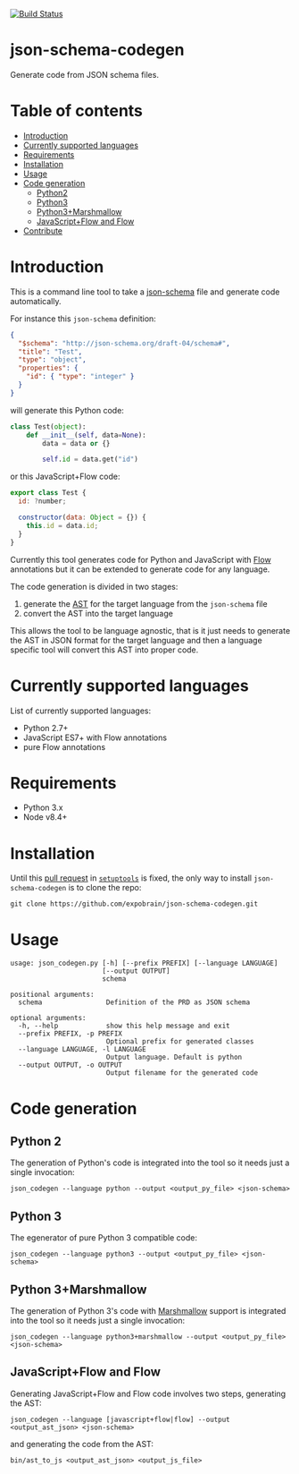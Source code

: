 [![Build Status](https://travis-ci.org/expobrain/json-schema-codegen.svg?branch=master)](https://travis-ci.org/expobrain/json-schema-codegen)

# json-schema-codegen

Generate code from JSON schema files.

# Table of contents

- [Introduction](#introduction)
- [Currently supported languages](#currently-supported-languages)
- [Requirements](#requirements)
- [Installation](#installation)
- [Usage](#usage)
- [Code generation](#code-generation)
  - [Python2](#python-2)
  - [Python3](#python-3)
  - [Python3+Marshmallow](#python-3marshmallow)
  - [JavaScript+Flow and Flow](#javascriptflow-and-flow)
- [Contribute](#contribute)

# Introduction

This is a command line tool to take a [json-schema](http://json-schema.org/) file and generate code automatically.

For instance this `json-schema` definition:

```json
{
  "$schema": "http://json-schema.org/draft-04/schema#",
  "title": "Test",
  "type": "object",
  "properties": {
    "id": { "type": "integer" }
  }
}
```

will generate this Python code:

```python
class Test(object):
    def __init__(self, data=None):
        data = data or {}

        self.id = data.get("id")
```

or this JavaScript+Flow code:

```javascript
export class Test {
  id: ?number;

  constructor(data: Object = {}) {
    this.id = data.id;
  }
}
```

Currently this tool generates code for Python and JavaScript with [Flow](https://flow.org/) annotations but it can be extended to generate code for any language.

The code generation is divided in two stages:

1.  generate the [AST](https://en.wikipedia.org/wiki/Abstract_syntax_tree) for the target language from the `json-schema` file
1.  convert the AST into the target language

This allows the tool to be language agnostic, that is it just needs to generate the AST in JSON format for the target language and then a language specific tool will convert this AST into proper code.

# Currently supported languages

List of currently supported languages:

- Python 2.7+
- JavaScript ES7+ with Flow annotations
- pure Flow annotations

# Requirements

- Python 3.x
- Node v8.4+

# Installation

Until this [pull request](https://github.com/pypa/setuptools/pull/1389) in [`setuptools`](https://pypi.org/project/setuptools/) is fixed, the only way to install `json-schema-codegen` is to clone the repo:

```shell
git clone https://github.com/expobrain/json-schema-codegen.git
```

# Usage

```shell
usage: json_codegen.py [-h] [--prefix PREFIX] [--language LANGUAGE]
                       [--output OUTPUT]
                       schema

positional arguments:
  schema                Definition of the PRD as JSON schema

optional arguments:
  -h, --help            show this help message and exit
  --prefix PREFIX, -p PREFIX
                        Optional prefix for generated classes
  --language LANGUAGE, -l LANGUAGE
                        Output language. Default is python
  --output OUTPUT, -o OUTPUT
                        Output filename for the generated code
```

# Code generation

## Python 2

The generation of Python's code is integrated into the tool so it needs just a single invocation:

```shell
json_codegen --language python --output <output_py_file> <json-schema>
```

## Python 3

The egenerator of pure Python 3 compatible code:

```shell
json_codegen --language python3 --output <output_py_file> <json-schema>
```

## Python 3+Marshmallow

The generation of Python 3's code with [Marshmallow](https://marshmallow.readthedocs.io/en/2.x-line/) support is integrated into the tool so it needs just a single invocation:

```shell
json_codegen --language python3+marshmallow --output <output_py_file> <json-schema>
```

## JavaScript+Flow and Flow

Generating JavaScript+Flow and Flow code involves two steps, generating the AST:

```shell
json_codegen --language [javascript+flow|flow] --output <output_ast_json> <json-schema>
```

and generating the code from the AST:

```shell
bin/ast_to_js <output_ast_json> <output_js_file>
```
